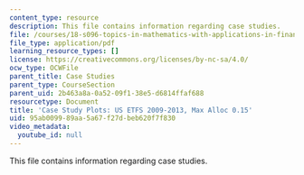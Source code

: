 ```yaml
---
content_type: resource
description: This file contains information regarding case studies.
file: /courses/18-s096-topics-in-mathematics-with-applications-in-finance-fall-2013/95ab009989aa5a67f27dbeb620f7f830_MIT18_S096F13_ETF_pridA_30.pdf
file_type: application/pdf
learning_resource_types: []
license: https://creativecommons.org/licenses/by-nc-sa/4.0/
ocw_type: OCWFile
parent_title: Case Studies
parent_type: CourseSection
parent_uid: 2b463a8a-0a52-09f1-38e5-d6814ffaf688
resourcetype: Document
title: 'Case Study Plots: US ETFS 2009-2013, Max Alloc 0.15'
uid: 95ab0099-89aa-5a67-f27d-beb620f7f830
video_metadata:
  youtube_id: null
---
```

This file contains information regarding case studies.
